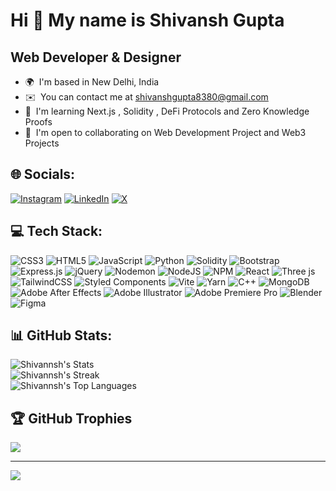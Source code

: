 Hi 👋 My name is Shivansh Gupta
=============================

Web Developer & Designer
------------------------

* 🌍  I'm based in New Delhi, India
* ✉️  You can contact me at [shivanshgupta8380@gmail.com](mailto:shivanshgupta8380@gmail.com)
* 🧠  I'm learning Next.js , Solidity , DeFi Protocols and Zero Knowledge Proofs
* 🤝  I'm open to collaborating on Web Development Project and Web3 Projects



## 🌐 Socials:
[![Instagram](https://img.shields.io/badge/Instagram-%23E4405F.svg?logo=Instagram&logoColor=white)](https://www.instagram.com/_shivanshgupta__/) [![LinkedIn](https://img.shields.io/badge/LinkedIn-%230077B5.svg?logo=linkedin&logoColor=white)](https://www.linkedin.com/in/shivansh-gupta-iitd/) [![X](https://img.shields.io/badge/X-black.svg?logo=X&logoColor=white)](https://x.com/shivansh_g8653) 

## 💻 Tech Stack:
![CSS3](https://img.shields.io/badge/css3-%231572B6.svg?style=for-the-badge&logo=css3&logoColor=white) ![HTML5](https://img.shields.io/badge/html5-%23E34F26.svg?style=for-the-badge&logo=html5&logoColor=white) ![JavaScript](https://img.shields.io/badge/javascript-%23323330.svg?style=for-the-badge&logo=javascript&logoColor=%23F7DF1E) ![Python](https://img.shields.io/badge/python-3670A0?style=for-the-badge&logo=python&logoColor=ffdd54) ![Solidity](https://img.shields.io/badge/Solidity-%23363636.svg?style=for-the-badge&logo=solidity&logoColor=white) ![Bootstrap](https://img.shields.io/badge/bootstrap-%238511FA.svg?style=for-the-badge&logo=bootstrap&logoColor=white) ![Express.js](https://img.shields.io/badge/express.js-%23404d59.svg?style=for-the-badge&logo=express&logoColor=%2361DAFB) ![jQuery](https://img.shields.io/badge/jquery-%230769AD.svg?style=for-the-badge&logo=jquery&logoColor=white) ![Nodemon](https://img.shields.io/badge/NODEMON-%23323330.svg?style=for-the-badge&logo=nodemon&logoColor=%BBDEAD) ![NodeJS](https://img.shields.io/badge/node.js-6DA55F?style=for-the-badge&logo=node.js&logoColor=white) ![NPM](https://img.shields.io/badge/NPM-%23CB3837.svg?style=for-the-badge&logo=npm&logoColor=white) ![React](https://img.shields.io/badge/react-%2320232a.svg?style=for-the-badge&logo=react&logoColor=%2361DAFB) ![Three js](https://img.shields.io/badge/threejs-black?style=for-the-badge&logo=three.js&logoColor=white) ![TailwindCSS](https://img.shields.io/badge/tailwindcss-%2338B2AC.svg?style=for-the-badge&logo=tailwind-css&logoColor=white) ![Styled Components](https://img.shields.io/badge/styled--components-DB7093?style=for-the-badge&logo=styled-components&logoColor=white) ![Vite](https://img.shields.io/badge/vite-%23646CFF.svg?style=for-the-badge&logo=vite&logoColor=white) ![Yarn](https://img.shields.io/badge/yarn-%232C8EBB.svg?style=for-the-badge&logo=yarn&logoColor=white) ![C++](https://img.shields.io/badge/c++-%2300599C.svg?style=for-the-badge&logo=c%2B%2B&logoColor=white) ![MongoDB](https://img.shields.io/badge/MongoDB-%234ea94b.svg?style=for-the-badge&logo=mongodb&logoColor=white) ![Adobe After Effects](https://img.shields.io/badge/Adobe%20After%20Effects-9999FF.svg?style=for-the-badge&logo=Adobe%20After%20Effects&logoColor=white) ![Adobe Illustrator](https://img.shields.io/badge/adobe%20illustrator-%23FF9A00.svg?style=for-the-badge&logo=adobe%20illustrator&logoColor=white) ![Adobe Premiere Pro](https://img.shields.io/badge/Adobe%20Premiere%20Pro-9999FF.svg?style=for-the-badge&logo=Adobe%20Premiere%20Pro&logoColor=white) ![Blender](https://img.shields.io/badge/blender-%23F5792A.svg?style=for-the-badge&logo=blender&logoColor=white) ![Figma](https://img.shields.io/badge/figma-%23F24E1E.svg?style=for-the-badge&logo=figma&logoColor=white) 
## 📊 GitHub Stats:
![Shivannsh's Stats](https://github-readme-stats.vercel.app/api?username=Shivannsh&theme=highcontrast&show_icons=true&hide_border=false&count_private=true)<br/>
![Shivannsh's Streak](https://github-readme-streak-stats.herokuapp.com/?user=Shivannsh&theme=highcontrast&hide_border=false)<br/>
![Shivannsh's Top Languages](https://github-readme-stats.vercel.app/api/top-langs/?username=Shivannsh&theme=highcontrast&show_icons=true&hide_border=false&layout=compact)

## 🏆 GitHub Trophies
![](https://github-profile-trophy.vercel.app/?username=Shivannsh&theme=darkhub)

---
[![](https://visitcount.itsvg.in/api?id=Shivannsh&icon=0&color=1)](https://visitcount.itsvg.in)

<!-- Proudly created with GPRM ( https://gprm.itsvg.in ) -->